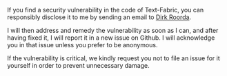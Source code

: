 If you find a security vulnerability in the code of Text-Fabric,
you can responsibly disclose it to me by sending an email to
[Dirk Roorda](mailto:text.annotation@icloud.com).

I will then address and remedy the vulnerability as soon as I can,
and after having fixed it, I will report it in a new issue on Github.
I will acknowledge you in that issue unless you prefer to be anonymous.

If the vulnerability is critical, we kindly request you not to file an issue for it
yourself in order to prevent unnecessary damage.

